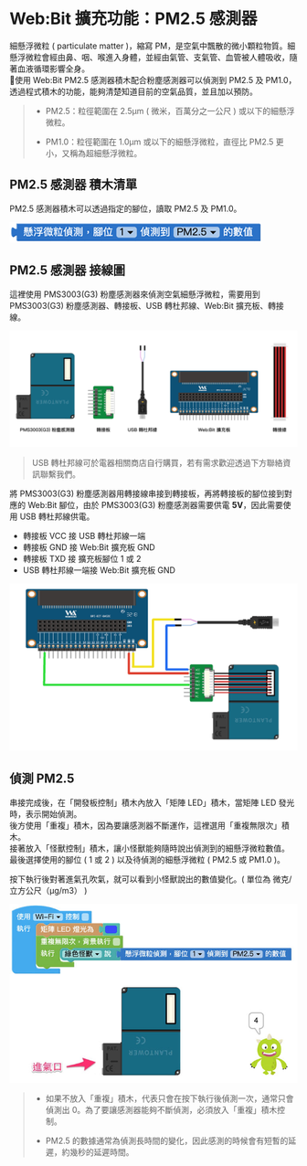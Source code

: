 # Web:Bit 擴充功能：PM2.5 感測器

細懸浮微粒 ( particulate matter )，縮寫 PM，是空氣中飄散的微小顆粒物質。細懸浮微粒會經由鼻、咽、喉進入身體，並經由氣管、支氣管、血管被人體吸收，隨著血液循環影響全身。  
使用 Web:Bit PM2.5 感測器積木配合粉塵感測器可以偵測到 PM2.5 及 PM1.0，透過程式積木的功能，能夠清楚知道目前的空氣品質，並且加以預防。

>- PM2.5：粒徑範圍在 2.5μm ( 微米，百萬分之一公尺 ) 或以下的細懸浮微粒。
>
>- PM1.0：粒徑範圍在 1.0μm 或以下的細懸浮微粒，直徑比 PM2.5 更小，又稱為超細懸浮微粒。

## PM2.5 感測器 積木清單

PM2.5 感測器積木可以透過指定的腳位，讀取 PM2.5 及 PM1.0。

![Web:Bit PM2.5 感測器](../../../../media/zh-tw/education/extension/pm25-01.jpg)

## PM2.5 感測器 接線圖

這裡使用 PMS3003(G3) 粉塵感測器來偵測空氣細懸浮微粒，需要用到 PMS3003(G3) 粉塵感測器、轉接板、USB 轉杜邦線、Web:Bit 擴充板、轉接線。

![Web:Bit PM2.5 感測器](../../../../media/zh-tw/education/extension/pm25-02.jpg)

> USB 轉杜邦線可於電器相關商店自行購買，若有需求歡迎透過下方聯絡資訊聯繫我們。

將 PMS3003(G3) 粉塵感測器用轉接線串接到轉接板，再將轉接板的腳位接到對應的 Web:Bit 腳位，由於 PMS3003(G3) 粉塵感測器需要供電 **5V**，因此需要使用 USB 轉杜邦線供電。

- 轉接板 VCC 接 USB 轉杜邦線一端
- 轉接板 GND 接 Web:Bit 擴充板 GND
- 轉接板 TXD 接 擴充板腳位 1 或 2
- USB 轉杜邦線一端接 Web:Bit 擴充板 GND

![Web:Bit PM2.5 感測器](../../../../media/zh-tw/education/extension/pm25-03.jpg)

## 偵測 PM2.5 

串接完成後，在「開發板控制」積木內放入「矩陣 LED」積木，當矩陣 LED 發光時，表示開始偵測。  
後方使用「重複」積木，因為要讓感測器不斷運作，這裡選用「重複無限次」積木。  
接著放入「怪獸控制」積木，讓小怪獸能夠隨時說出偵測到的細懸浮微粒數值。  
最後選擇使用的腳位 ( 1 或 2 ) 以及待偵測的細懸浮微粒 ( PM2.5 或 PM1.0 )。

按下執行後對著進氣孔吹氣，就可以看到小怪獸說出的數值變化。( 單位為 微克/立方公尺（μg/m3） )

![Web:Bit PM2.5 感測器](../../../../media/zh-tw/education/extension/pm25-04.jpg)

>- 如果不放入「重複」積木，代表只會在按下執行後偵測一次，通常只會偵測出 0。為了要讓感測器能夠不斷偵測，必須放入「重複」積木控制。
>
>- PM2.5 的數據通常為偵測長時間的變化，因此感測的時候會有短暫的延遲，約幾秒的延遲時間。

